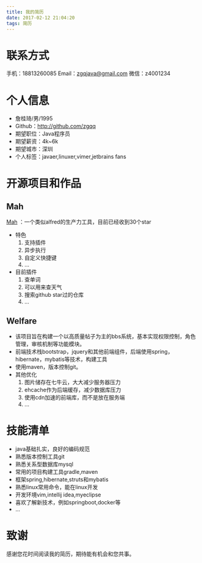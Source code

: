 ```yaml
---
title: 我的简历
date: 2017-02-12 21:04:20
tags: 简历
---
```

# 联系方式
手机：18813260085
Email：zgqjava@gmail.com
微信：z4001234

# 个人信息
* 詹桂琦/男/1995
* Github：http://github.com/zgqq 
* 期望职位：Java程序员
* 期望薪资：4k~6k
* 期望城市：深圳
* 个人标签：javaer,linuxer,vimer,jetbrains fans

# 开源项目和作品
## Mah
 [Mah](https://github.com/zgqq/mah) ：一个类似alfred的生产力工具，目前已经收到30个star
* 特色
    1. 支持插件
    2. 异步执行
    3. 自定义快捷键
    4. ...
* 目前插件
    1. 查单词
    2. 可以用来查天气
    3. 搜索github star过的仓库
    4.  …

## Welfare
* 该项目旨在构建一个以高质量帖子为主的bbs系统，基本实现权限控制，角色管理，审核机制等功能模块。
* 前端技术栈bootstrap，jquery和其他前端组件，后端使用spring，hibernate，mybatis等技术，构建工具
* 使用maven，版本控制git。
* 其他优化
     1. 图片储存在七牛云，大大减少服务器压力
     2. ehcache作为后端缓存，减少数据库压力
     3. 使用cdn加速的前端库，而不是放在服务端
     4. ...

# 技能清单
* java基础扎实，良好的编码规范
* 熟悉版本控制工具git
* 熟悉关系型数据库mysql
* 常用的项目构建工具gradle,maven
* 框架spring,hibernate,struts和mybatis
* 熟悉linux常用命令，能在linux开发
* 开发环境vim,intellij idea,myeclipse
* 喜欢了解新技术，例如springboot,docker等
* ...

# 致谢
感谢您花时间阅读我的简历，期待能有机会和您共事。
